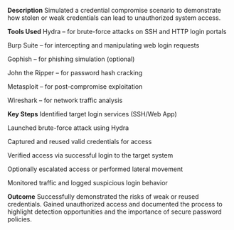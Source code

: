 
**Description**
Simulated a credential compromise scenario to demonstrate how stolen or weak credentials can lead to unauthorized system access.

**Tools Used**
Hydra – for brute-force attacks on SSH and HTTP login portals

Burp Suite – for intercepting and manipulating web login requests

Gophish – for phishing simulation (optional)

John the Ripper – for password hash cracking

Metasploit – for post-compromise exploitation

Wireshark – for network traffic analysis

**Key Steps**
Identified target login services (SSH/Web App)

Launched brute-force attack using Hydra

Captured and reused valid credentials for access

Verified access via successful login to the target system

Optionally escalated access or performed lateral movement

Monitored traffic and logged suspicious login behavior

**Outcome**
Successfully demonstrated the risks of weak or reused credentials. Gained unauthorized access and documented the process to highlight detection opportunities and the importance of secure password policies.

